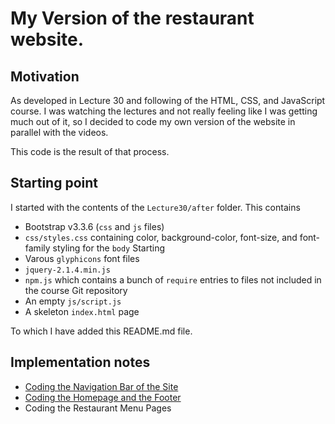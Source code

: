 # My Version of the restaurant website.

## Motivation

As developed in Lecture 30 and following of the HTML, CSS, and JavaScript course.
I was watching the lectures and not really feeling like I was getting much out of
it, so I decided to code my own version of the website in parallel with the videos.

This code is the result of that process.

## Starting point

I started with the contents of the `Lecture30/after` folder. This contains

* Bootstrap v3.3.6 (`css` and `js` files)
* `css/styles.css` containing color, background-color, font-size, and font-family styling for the `body` Starting
* Varous `glyphicons` font files
* `jquery-2.1.4.min.js`
* `npm.js` which contains a bunch of `require` entries to files not included in the course Git repository
* An empty `js/script.js`
* A skeleton `index.html` page

To which I have added this README.md file.

## Implementation notes

* [Coding the Navigation Bar of the Site](CodingNavBar.md)
* [Coding the Homepage and the Footer](CodingHomeAndFooter.md)
* Coding the Restaurant Menu Pages
